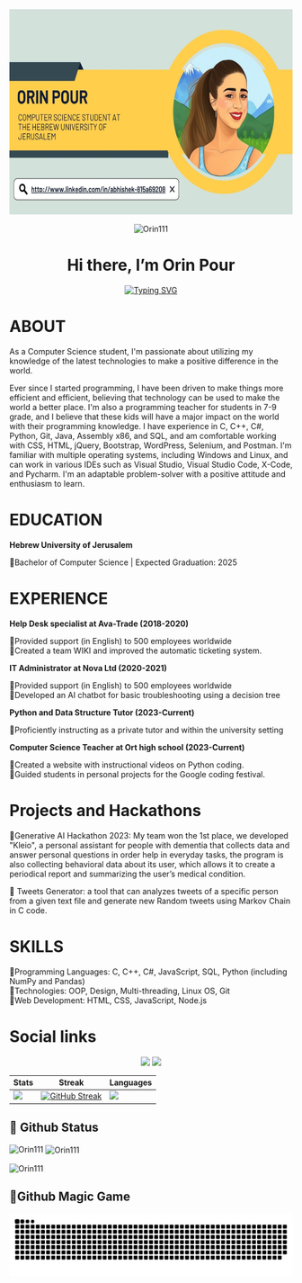 <img style="height:365px;width:100%" src="https://github.com/Orin111/Orin111/blob/main/Yellow%20and%20White%20Geometric%20%20Business%20Facebook%20Cover.jpg" type="image">

<p align="center"> <img src="https://komarev.com/ghpvc/?username=Orin111&label=Profile%20views&color=0e75b6&style=flat" alt="Orin111" /> </p>

<div align="center">
    <h1> Hi there, I’m Orin Pour <a href="#"></h1>
</div>


<p align="center">
<a href="https://git.io/typing-svg"><img src="https://readme-typing-svg.herokuapp.com?font=Fira+Code&pause=1000&width=435&lines=Computer+Science+student+at;The+Hebrew+University+of+Jerusalem;Motivated+self-starter;troubleshooting+skills" alt="Typing SVG" /></a> 


 # ABOUT
 
As a Computer Science student, I'm passionate about utilizing my knowledge of the latest technologies to make a positive difference in the world. <br>

Ever since I started programming, I have been driven to make things more efficient and efficient, believing that technology can be used to make the world a better place. I'm also a programming teacher for students in 7-9 grade, and I believe that these kids will have a major impact on the world with their programming knowledge.
I have experience in C, C++, C#, Python, Git, Java, Assembly x86, and SQL, and am comfortable working with CSS, HTML, jQuery, Bootstrap, WordPress, Selenium, and Postman. I'm familiar with multiple operating systems, including Windows and Linux, and can work in various IDEs such as Visual Studio, Visual Studio Code, X-Code, and Pycharm. I'm an adaptable problem-solver with a positive attitude and enthusiasm to learn.


# EDUCATION
<p><b> Hebrew University of Jerusalem </b> </p> 
<p>🥇Bachelor of Computer Science | Expected Graduation: 2025 </p>



# EXPERIENCE

<p>
  
<b>Help Desk specialist at Ava-Trade (2018-2020)</b> </p> 
📌Provided support (in English) to 500 employees worldwide<br>
📌Created a team WIKI and improved the automatic ticketing system. <br>

<b>IT Administrator at Nova Ltd (2020-2021)</b> </p> 
📌Provided support (in English) to 500 employees worldwide<br>
📌Developed an AI chatbot for basic troubleshooting using a decision tree <br>

<b>Python and Data Structure Tutor (2023-Current)</b> </p> 
📌Proficiently instructing as a private tutor and within the university setting<br>

<b>Computer Science Teacher at Ort high school (2023-Current)</b> </p> 
📌Created a website with instructional videos on Python coding.<br>
📌Guided students in personal projects for the Google coding festival.<br>

</p>


# Projects and Hackathons

📌Generative AI Hackathon 2023: My team won the 1st place, we developed "Kleio", a personal 
assistant for people with dementia that collects data and answer personal questions in order help in 
everyday tasks, the program is also collecting behavioral data about its user, which allows it to create 
a periodical report and summarizing the user’s medical condition.

📌 Tweets Generator: a tool that can analyzes tweets of a specific person from a given text file and 
generate new Random tweets using Markov Chain in C code.


# SKILLS
📌Programming Languages: C, C++, C#, JavaScript, SQL, Python (including NumPy and Pandas) <br>
📌Technologies: OOP, Design, Multi-threading, Linux OS, Git <br>
📌Web Development: HTML, CSS, JavaScript, Node.js<br>




# Social links

<p align="center">
<a href="https://www.linkedin.com/in/orin-pour/"><img src="https://img.shields.io/badge/-Orin Pour-0077B5?style=flat&logo=Linkedin&logoColor=white"/></a>
<a href="mailto:OrinPour@gmail.com"><img src="https://img.shields.io/badge/-Orin Pour.gmail-D14836?style=flat&logo=Gmail&logoColor=white"/></a>


| Stats                                                                                             | Streak                                                                                                                                                                                | Languages                                                                                                      
|-----------------------------------------------------------------------------------------------------|-----------------------------------------------------------------------------------------------------------------------------------------------------------------------------------------|------------------------------------------------------------------------------------------------------------------|
| ![](https://github-profile-summary-cards.vercel.app/api/cards/stats?username=Orin111&theme=gruvbox) | [![GitHub Streak](https://streak-stats.demolab.com/?user=Orin111&theme=gruvbox&hide_border=true&border_radius=32&date_format=j%20M%5B%20Y%5D&ring=888888)](https://git.io/streak-stats) | ![](https://github-profile-summary-cards.vercel.app/api/cards/repos-per-language?username=Orin111&theme=gruvbox) |




<!--  Github Status -->
## 🎯 Github Status
<p><img align="left" src="https://github-readme-stats.vercel.app/api/top-langs?username=Orin111&show_icons=true&locale=en&layout=compact" alt="Orin111" /></p>
<p>&nbsp;<img align="center" src="https://github-readme-stats.vercel.app/api?username=Orin111&show_icons=true&locale=en" alt="Orin111" /></p>
<p><img align="center" src="https://github-readme-streak-stats.herokuapp.com/?user=Orin111&" alt="Orin111" /></p>


## 🐛Github Magic Game

<p align="center">
  <img src="https://raw.githubusercontent.com/Platane/snk/output/github-contribution-grid-snake.svg" alt="snake"></center>
</p>

